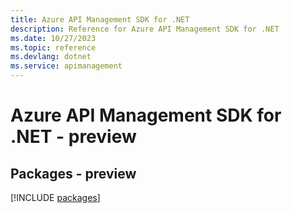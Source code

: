```yaml
---
title: Azure API Management SDK for .NET
description: Reference for Azure API Management SDK for .NET
ms.date: 10/27/2023
ms.topic: reference
ms.devlang: dotnet
ms.service: apimanagement
---
```

# Azure API Management SDK for .NET - preview
## Packages - preview
[!INCLUDE [packages](api-management-index.md)]